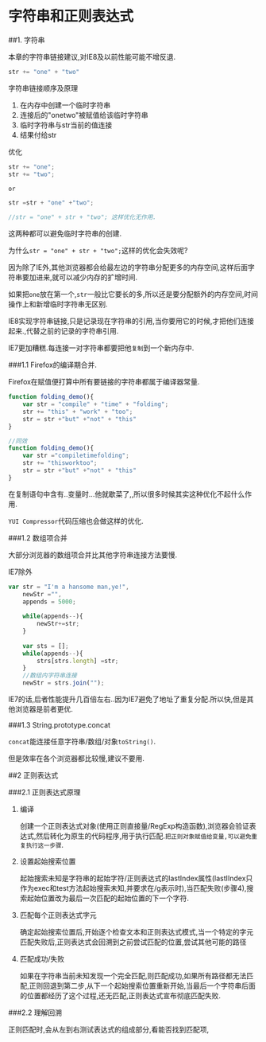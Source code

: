 # 字符串和正则表达式

##1. 字符串

本章的字符串链接建议,对IE8及以前性能可能不增反退.

```javascript
str += "one" + "two"
```

字符串链接顺序及原理

1. 在内存中创建一个临时字符串
2. 连接后的"onetwo"被赋值给该临时字符串
3. 临时字符串与str当前的值连接
4. 结果付给str

优化
```javascript
str += "one";
str += "two";

or

str =str + "one" +"two";

//str = "one" + str + "two"; 这样优化无作用.
```

这两种都可以避免临时字符串的创建.

为什么`str = "one" + str + "two";`这样的优化会失效呢?

因为除了IE外,其他浏览器都会给最左边的字符串分配更多的内存空间,这样后面字符串要加进来,就可以减少内存的扩增时间.

如果把`one`放在第一个,`str`一般比它要长的多,所以还是要分配额外的内存空间,时间操作上和新增临时字符串无区别.

IE8实现字符串链接,只是记录现在字符串的引用,当你要用它的时候,才把他们连接起来.,代替之前的记录的字符串引用.

IE7更加糟糕.每连接一对字符串都要把他`复制`到一个新内存中.

###1.1 Firefox的编译期合并.

Firefox在赋值便打算中所有要链接的字符串都属于编译器常量.

```javascript
function folding_demo(){
    var str = "compile" + "time" + "folding";
    str += "this" + "work" + "too";
    str = str +"but" +"not" + "this"
}

//同效
function folding_demo(){
    var str ="compiletimefolding";
    str += "thisworktoo";
    str = str +"but" +"not" + "this"
}
```

在复制语句中含有..变量时...他就歇菜了,,所以很多时候其实这种优化不起什么作用.

`YUI Compressor`代码压缩也会做这样的优化.

###1.2 数组项合并

大部分浏览器的数组项合并比其他字符串连接方法要慢.

IE7除外

```javascript
var str = "I'm a hansome man,ye!",
    newStr ="",
    appends = 5000;
    
    while(appends--){
        newStr+=str;
    }
    
    var sts = [];
    while(appends--){
        strs[strs.length] =str;
    }
    //数组内字符串连接
    newStr = strs.join("");
```
IE7的话,后者性能提升几百倍左右..因为IE7避免了地址了重复分配.所以快,但是其他浏览器是前者更优.


###1.3 String.prototype.concat

`concat`能连接任意字符串/数组/对象`toString()`.

但是效率在各个浏览器都比较慢,建议不要用.

##2 正则表达式

###2.1 正则表达式原理

1. 编译

    创建一个正则表达式对象(使用正则直接量/RegExp构造函数),浏览器会验证表达式,然后转化为原生的代码程序,用于执行匹配.`把正则对象赋值给变量,可以避免重复执行这一步骤`.
2. 设置起始搜索位置
    
    起始搜索未知是字符串的起始字符/正则表达式的lastIndex属性(lastIIndex只作为exec和test方法起始搜索未知,并要求在/g表示时),当匹配失败(步骤4),搜索起始位置改为最后一次匹配的起始位置的下一个字符.
3. 匹配每个正则表达式字元
    
    确定起始搜索位置后,开始逐个检查文本和正则表达式模式,当一个特定的字元匹配失败后,正则表达式会回溯到之前尝试匹配的位置,尝试其他可能的路径

4. 匹配成功/失败
    
    如果在字符串当前未知发现一个完全匹配,则匹配成功,如果所有路径都无法匹配,正则回退到第二步,从下一个起始搜索位置重新开始,当最后一个字符串后面的位置都经历了这个过程,还无匹配,正则表达式宣布彻底匹配失败.

###2.2 理解回溯

正则匹配时,会从左到右测试表达式的组成部分,看能否找到匹配项,